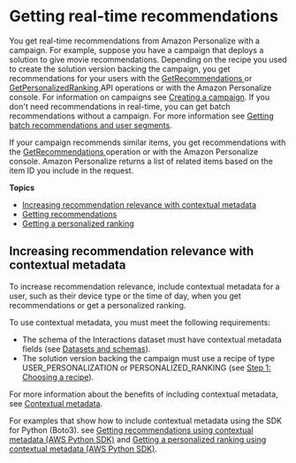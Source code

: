 # Getting real\-time recommendations<a name="getting-real-time-recommendations"></a>

You get real\-time recommendations from Amazon Personalize with a campaign\. For example, suppose you have a campaign that deploys a solution to give movie recommendations\. Depending on the recipe you used to create the solution version backing the campaign, you get recommendations for your users with the [ GetRecommendations ](API_RS_GetRecommendations.md) or [ GetPersonalizedRanking ](API_RS_GetPersonalizedRanking.md) API operations or with the Amazon Personalize console\. For information on campaigns see [Creating a campaign](campaigns.md)\. If you don't need recommendations in real\-time, you can get batch recommendations without a campaign\. For more information see [Getting batch recommendations and user segments](recommendations-batch.md)\. 

 If your campaign recommends similar items, you get recommendations with the [ GetRecommendations ](API_RS_GetRecommendations.md) operation or with the Amazon Personalize console\. Amazon Personalize returns a list of related items based on the item ID you include in the request\. 

**Topics**
+ [Increasing recommendation relevance with contextual metadata](#contextual-metadata)
+ [Getting recommendations](recommendations.md)
+ [Getting a personalized ranking](rankings.md)

## Increasing recommendation relevance with contextual metadata<a name="contextual-metadata"></a>

To increase recommendation relevance, include contextual metadata for a user, such as their device type or the time of day, when you get recommendations or get a personalized ranking\. 

To use contextual metadata, you must meet the following requirements: 
+ The schema of the Interactions dataset must have contextual metadata fields \(see [Datasets and schemas](how-it-works-dataset-schema.md)\)\. 
+ The solution version backing the campaign must use a recipe of type USER\_PERSONALIZATION or PERSONALIZED\_RANKING \(see [Step 1: Choosing a recipe](working-with-predefined-recipes.md)\)\. 

 For more information about the benefits of including contextual metadata, see [Contextual metadata](interactions-datasets.md#interactions-contextual-metadata)\. 

 For examples that show how to include contextual metadata using the SDK for Python \(Boto3\)\. see [Getting recommendations using contextual metadata \(AWS Python SDK\)](recommendations.md#get-recommendations-metadata-sdk-example) and [Getting a personalized ranking using contextual metadata \(AWS Python SDK\)](rankings.md#personalized-ranking-contextual-metadata-example)\. 